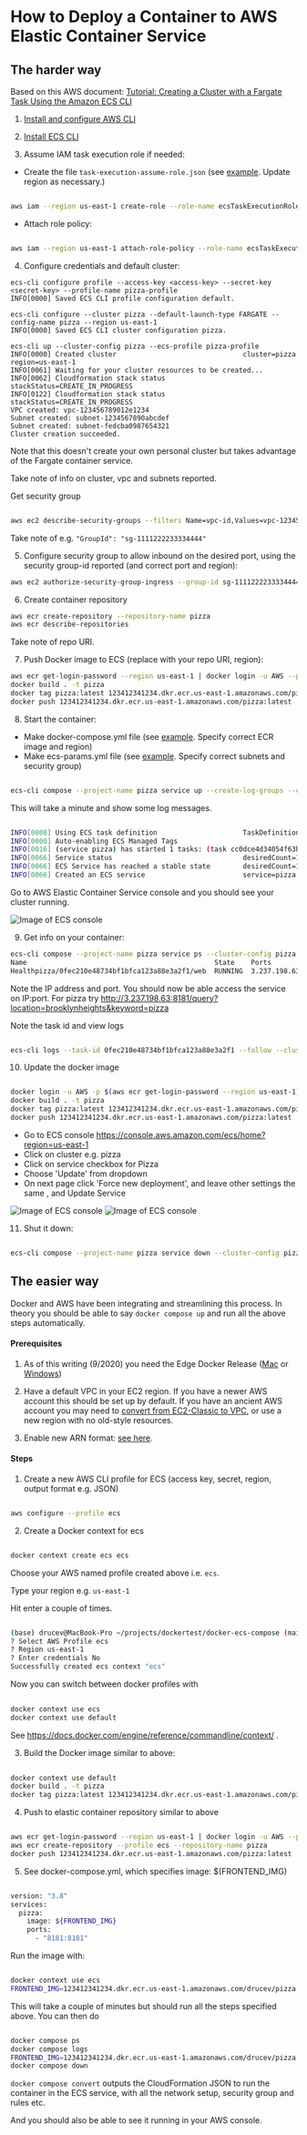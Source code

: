 # How to Deploy a Container to AWS Elastic Container Service

## The harder way

Based on this AWS document: [Tutorial: Creating a Cluster with a Fargate Task Using the Amazon ECS CLI](https://docs.aws.amazon.com/AmazonECS/latest/developerguide/ecs-cli-tutorial-fargate.html)

1) [Install and configure AWS CLI](https://docs.aws.amazon.com/cli/latest/userguide/cli-environment.html)

2) [Install ECS CLI](https://docs.aws.amazon.com/AmazonECS/latest/developerguide/ECS_CLI_installation.html)

3) Assume IAM task execution role if needed:

- Create the file `task-execution-assume-role.json` (see [example](task-execution-assume-role.json). Update region as necessary.) 

```bash

aws iam --region us-east-1 create-role --role-name ecsTaskExecutionRole --assume-role-policy-document file://task-execution-assume-role.json

```


- Attach role policy:

```bash

aws iam --region us-east-1 attach-role-policy --role-name ecsTaskExecutionRole --policy-arn arn:aws:iam::aws:policy/service-role/AmazonECSTaskExecutionRolePolicy

```

4) Configure credentials and default cluster:
```
ecs-cli configure profile --access-key <access-key> --secret-key <secret-key> --profile-name pizza-profile
INFO[0000] Saved ECS CLI profile configuration default.

ecs-cli configure --cluster pizza --default-launch-type FARGATE --config-name pizza --region us-east-1
INFO[0000] Saved ECS CLI cluster configuration pizza.

ecs-cli up --cluster-config pizza --ecs-profile pizza-profile
INFO[0000] Created cluster                               cluster=pizza region=us-east-1
INFO[0061] Waiting for your cluster resources to be created...
INFO[0062] Cloudformation stack status                   stackStatus=CREATE_IN_PROGRESS
INFO[0122] Cloudformation stack status                   stackStatus=CREATE_IN_PROGRESS
VPC created: vpc-123456789012e1234
Subnet created: subnet-1234567890abcdef
Subnet created: subnet-fedcba0987654321
Cluster creation succeeded.
```

Note that this doesn't create your own personal cluster but takes advantage of the Fargate container service.

Take note of info on cluster,  vpc and subnets reported.

Get security group
```bash

aws ec2 describe-security-groups --filters Name=vpc-id,Values=vpc-123456789012e1234 --region us-east-1

```
Take note of e.g. `"GroupId": "sg-1111222233334444"`

5) Configure security group to allow inbound on the desired port, using the security group-id reported (and correct port and region):
```bash
aws ec2 authorize-security-group-ingress --group-id sg-1111222233334444 --protocol tcp --port 8181 --cidr 0.0.0.0/0 --region us-east-1

```

6) Create container repository 
```bash
aws ecr create-repository --repository-name pizza
aws ecr describe-repositories

```
Take note of repo URI.

7) Push Docker image to ECS (replace with your repo URI, region):
```bash
aws ecr get-login-password --region us-east-1 | docker login -u AWS --password-stdin 123412341234.dkr.ecr.us-east-1.amazonaws.com
docker build . -t pizza
docker tag pizza:latest 123412341234.dkr.ecr.us-east-1.amazonaws.com/pizza:latest
docker push 123412341234.dkr.ecr.us-east-1.amazonaws.com/pizza:latest

```

8) Start the container:

- Make docker-compose.yml file (see [example](docker-compose.yml). Specify correct ECR image and region)
- Make ecs-params.yml file (see [example](ecs-params.yml). Specify correct subnets and security group)

```bash

ecs-cli compose --project-name pizza service up --create-log-groups --cluster-config pizza --ecs-profile pizza-profile

```

This will take a minute and show some log messages.

```bash

INFO[0000] Using ECS task definition                     TaskDefinition="pizza:1"
INFO[0000] Auto-enabling ECS Managed Tags
INFO[0016] (service pizza) has started 1 tasks: (task cc0dce4d34054f63b3c734b7d9071189).  timestamp="2020-08-23 19:11:14 +0000 UTC"
INFO[0066] Service status                                desiredCount=1 runningCount=1 serviceName=pizza
INFO[0066] ECS Service has reached a stable state        desiredCount=1 runningCount=1 serviceName=pizza
INFO[0066] Created an ECS service                        service=pizza taskDefinition="pizza:1"

```

Go to AWS Elastic Container Service console and you should see your cluster running.

![Image of ECS console](images/ECS.png)

9) Get info on your container:
```bash
ecs-cli compose --project-name pizza service ps --cluster-config pizza --ecs-profile pizza-profile
Name                                              State    Ports                        Task          Definition
Healthpizza/0fec210e48734bf1bfca123a88e3a2f1/web  RUNNING  3.237.198.63:8181->8181/tcp  pizza:1       UNKNOWN

```

Note the IP address and port. You should now be able access the service on IP:port. For pizza try
http://3.237.198.63:8181/query?location=brooklynheights&keyword=pizza
										    

Note the task id and view logs
```bash

ecs-cli logs --task-id 0fec210e48734bf1bfca123a88e3a2f1 --follow --cluster-config pizza --ecs-profile pizza-profile

```

10) Update the docker image
```bash

docker login -u AWS -p $(aws ecr get-login-password --region us-east-1) 123412341234.dkr.ecr.us-east-1.amazonaws.com
docker build . -t pizza
docker tag pizza:latest 123412341234.dkr.ecr.us-east-1.amazonaws.com/pizza:latest
docker push 123412341234.dkr.ecr.us-east-1.amazonaws.com/pizza:latest

```

- Go to ECS console https://console.aws.amazon.com/ecs/home?region=us-east-1
- Click on cluster e.g. pizza
- Click on service checkbox for Pizza
- Choose 'Update' from dropdown
- On next page click 'Force new deployment', and leave other settings the same , and Update Service

![Image of ECS console](images/cluster_update.png)
![Image of ECS console](images/force.png)

11) Shut it down:
```bash

ecs-cli compose --project-name pizza service down --cluster-config pizza --ecs-profile pizza-profile

```

## The easier way

Docker and AWS have been integrating and streamlining this process. In theory you should be able to say `docker compose up` and run all the above steps automatically.

#### Prerequisites

1) As of this writing (9/2020) you need the Edge Docker Release ([Mac](https://docs.docker.com/docker-for-mac/edge-release-notes/) or [Windows](https://docs.docker.com/docker-for-windows/edge-release-notes/))
		 
2) Have a default VPC in your EC2 region. If you have a newer AWS account this should be set up by default. If you have an ancient AWS account you may need to [convert from EC2-Classic to VPC](https://docs.aws.amazon.com/AWSEC2/latest/UserGuide/vpc-migrate.html#convert-ec2-classic-account), or use a new region with no old-style resources.

3) Enable new ARN format: [see here](https://us-east-1.console.aws.amazon.com/ecs/home?region=us-east12#/settings).

#### Steps

1) Create a new AWS CLI profile for ECS (access key, secret, region, output format e.g. JSON)
```bash

aws configure --profile ecs

```

2) Create a Docker context for ecs
```bash

docker context create ecs ecs

```

Choose your AWS named profile created above i.e. `ecs`.

Type your region e.g. `us-east-1`

Hit enter a couple of times.

```bash

(base) drucev@MacBook-Pro ~/projects/dockertest/docker-ecs-compose (main*) $ docker context create ecs ecs
? Select AWS Profile ecs
? Region us-east-1
? Enter credentials No
Successfully created ecs context "ecs"

```

Now you can switch between docker profiles with
```bash
		   
docker context use ecs
docker context use default

```

See https://docs.docker.com/engine/reference/commandline/context/ .

3) Build the Docker image similar to above:
```bash
   
docker context use default
docker build . -t pizza
docker tag pizza:latest 123412341234.dkr.ecr.us-east-1.amazonaws.com/pizza:latest

```

4) Push to elastic container repository similar to above
```bash

aws ecr get-login-password --region us-east-1 | docker login -u AWS --password-stdin 123412341234.dkr.ecr.us-east-1.amazonaws.com
aws ecr create-repository --profile ecs --repository-name pizza
docker push 123412341234.dkr.ecr.us-east-1.amazonaws.com/pizza:latest

```

5) See docker-compose.yml, which specifies image: $(FRONTEND_IMG)
```bash

version: "3.8"
services:
  pizza:
    image: ${FRONTEND_IMG}
    ports:
      - "8181:8181"

```

Run the image with:
```bash

docker context use ecs
FRONTEND_IMG=123412341234.dkr.ecr.us-east-1.amazonaws.com/drucev/pizza:latest docker compose up

```

This will take a couple of minutes but should run all the steps specified above. You can then do 

```bash

docker compose ps
docker compose logs
FRONTEND_IMG=123412341234.dkr.ecr.us-east-1.amazonaws.com/drucev/pizza:latest docker compose convert
docker compose down

```
`docker compose convert` outputs the CloudFormation JSON to run the container in the ECS service, with all the network setup, security group and rules etc.

And you should also be able to see it running in your AWS console.
